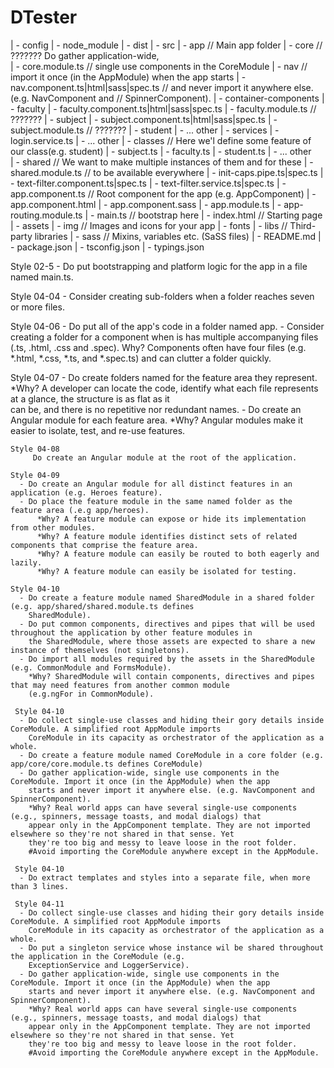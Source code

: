 # DTester
   | - config
   | - node_module
   | - dist
   | - src
        | - app                                                    // Main app folder
              | - core                                             // ??????? Do gather application-wide,    
                   | - core.module.ts                              // single use components in the CoreModule
                   | - nav                                         // import it once (in the AppModule) when the app starts
                        | - nav.component.ts|html|sass|spec.ts     // and never import it anywhere else. (e.g. NavComponent and 
                                                                   // SpinnerComponent).
              | - container-components
                   | - faculty
                        | - faculty.component.ts|html|sass|spec.ts
                        | - faculty.module.ts                      // ???????
                   | - subject
                        | - subject.component.ts|html|sass|spec.ts
                        | - subject.module.ts                      // ???????
                   | - student
                   | - ... other
              | - services
                   | - login.service.ts
                   | - ... other
              | - classes                                         // Here we'l define some feature of our class(e.g. student)
                   | - subject.ts
                   | - faculty.ts
                   | - student.ts
                   | - ... other                                        
              | - shared                                           // We want to make multiple instances of them and for these
                   | - shared.module.ts                            // to be available everywhere
                   | - init-caps.pipe.ts|spec.ts
                   | - text-filter.component.ts|spec.ts
                   | - text-filter.service.ts|spec.ts
              | - app.component.ts                                  // Root component for the app (e.g. AppComponent)
              | - app.component.html
              | - app.component.sass
        | - app.module.ts
        | - app-routing.module.ts
        | - main.ts                                                 // bootstrap here
        | - index.html                                              // Starting page
        | - assets
              | - img                                               // Images and icons for your app
              | - fonts
              | - libs                                              // Third-party libraries
              | - sass                                              // Mixins, variables etc. (SaSS files)
   | - README.md
   | - package.json
   | - tsconfig.json
   | - typings.json
   
   Style 02-5
      - Do put bootstrapping and platform logic for the app in a file named main.ts.
      
   Style 04-04 
      - Consider creating sub-folders when a folder reaches seven or more files.
      
   Style 04-06 
      - Do put all of the app's code in a folder named app.
      - Consider creating a folder for a component when is has multiple accompanying files (.ts, .html, .css and .spec).
         Why? Components often have four files (e.g. *.html, *.css, *.ts, and *.spec.ts) and can clutter a folder quickly.
   
   Style 04-07 
      - Do create folders named for the feature area they represent.
         *Why? A developer can locate the code, identify what each file represents at a glance, the structure is as flat as it  
         can be, and there is no repetitive nor redundant names.
      - Do create an Angular module for each feature area.
         *Why? Angular modules make it easier to isolate, test, and re-use features.
         
    Style 04-08
         Do create an Angular module at the root of the application.
         
    Style 04-09 
      - Do create an Angular module for all distinct features in an application (e.g. Heroes feature).
      - Do place the feature module in the same named folder as the feature area (.e.g app/heroes).
          *Why? A feature module can expose or hide its implementation from other modules.
          *Why? A feature module identifies distinct sets of related components that comprise the feature area.
          *Why? A feature module can easily be routed to both eagerly and lazily.
          *Why? A feature module can easily be isolated for testing.
          
    Style 04-10
      - Do create a feature module named SharedModule in a shared folder (e.g. app/shared/shared.module.ts defines 
        SharedModule).
      - Do put common components, directives and pipes that will be used throughout the application by other feature modules in 
        the SharedModule, where those assets are expected to share a new instance of themselves (not singletons).
      - Do import all modules required by the assets in the SharedModule (e.g. CommonModule and FormsModule).
        *Why? SharedModule will contain components, directives and pipes that may need features from another common module 
        (e.g.ngFor in CommonModule).
        
     Style 04-10
      - Do collect single-use classes and hiding their gory details inside CoreModule. A simplified root AppModule imports  
        CoreModule in its capacity as orchestrator of the application as a whole.
      - Do create a feature module named CoreModule in a core folder (e.g. app/core/core.module.ts defines CoreModule)
      - Do gather application-wide, single use components in the CoreModule. Import it once (in the AppModule) when the app 
        starts and never import it anywhere else. (e.g. NavComponent and SpinnerComponent).
        *Why? Real world apps can have several single-use components (e.g., spinners, message toasts, and modal dialogs) that 
        appear only in the AppComponent template. They are not imported elsewhere so they're not shared in that sense. Yet 
        they're too big and messy to leave loose in the root folder.
        #Avoid importing the CoreModule anywhere except in the AppModule.
        
     Style 04-10
      - Do extract templates and styles into a separate file, when more than 3 lines.
      
     Style 04-11
      - Do collect single-use classes and hiding their gory details inside CoreModule. A simplified root AppModule imports 
        CoreModule in its capacity as orchestrator of the application as a whole.
      - Do put a singleton service whose instance wil be shared throughout the application in the CoreModule (e.g. 
        ExceptionService and LoggerService).
      - Do gather application-wide, single use components in the CoreModule. Import it once (in the AppModule) when the app 
        starts and never import it anywhere else. (e.g. NavComponent and SpinnerComponent).
        *Why? Real world apps can have several single-use components (e.g., spinners, message toasts, and modal dialogs) that 
        appear only in the AppComponent template. They are not imported elsewhere so they're not shared in that sense. Yet 
        they're too big and messy to leave loose in the root folder.
        #Avoid importing the CoreModule anywhere except in the AppModule.

   
